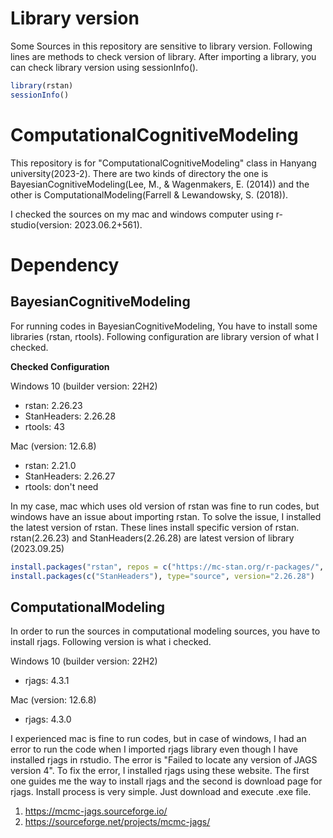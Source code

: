 
# Library version

Some Sources in this repository are sensitive to library version. Following lines are methods to check version of library. After importing a library, you can check library version using sessionInfo().

```r
library(rstan)  
sessionInfo()  
```

# ComputationalCognitiveModeling

This repository is for "ComputationalCognitiveModeling" class in Hanyang university(2023-2). There are two kinds of directory the one is BayesianCognitiveModeling(Lee, M., & Wagenmakers, E. (2014)) and the other is ComputationalModeling(Farrell & Lewandowsky, S. (2018)).  

I checked the sources on my mac and windows computer using r-studio(version: 2023.06.2+561). 

# Dependency

## BayesianCognitiveModeling

For running codes in BayesianCognitiveModeling, You have to install some libraries (rstan, rtools). Following configuration are library version of what I checked.

**Checked Configuration**

Windows 10 (builder version: 22H2)
- rstan: 2.26.23
- StanHeaders: 2.26.28
- rtools: 43
  
Mac (version: 12.6.8)
- rstan: 2.21.0
- StanHeaders: 2.26.27
- rtools: don't need

In my case, mac which uses old version of rstan was fine to run codes, but windows have an issue about importing rstan. To solve the issue, I installed the latest version of rstan. These lines install specific version of rstan. rstan(2.26.23) and StanHeaders(2.26.28) are latest version of library (2023.09.25)

```r
install.packages("rstan", repos = c("https://mc-stan.org/r-packages/", getOption("repos")), version = "2.26.23")
install.packages(c("StanHeaders"), type="source", version="2.26.28")
```
  
## ComputationalModeling

In order to run the sources in computational modeling sources, you have to install rjags. Following version is what i checked.

Windows 10 (builder version: 22H2)
- rjags: 4.3.1
  
Mac (version: 12.6.8)
- rjags: 4.3.0

I experienced mac is fine to run codes, but in case of windows, I had an error to run the code when I imported rjags library even though I have installed rjags in rstudio. The error is "Failed to locate any version of JAGS version 4". To fix the error, I installed rjags using these website. The first one guides me the way to install rjags and the second is download page for rjags. Install process is very simple. Just download and execute .exe file. 

1. https://mcmc-jags.sourceforge.io/
2. https://sourceforge.net/projects/mcmc-jags/

